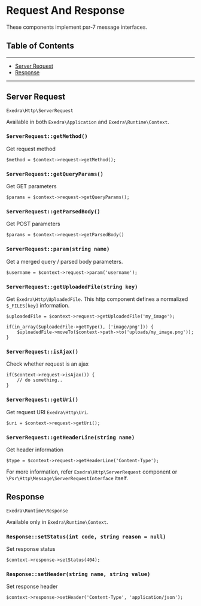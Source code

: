 # Request And Response

These components implement psr-7 message interfaces.

## Table of Contents
---
- [Server Request](#server-request)
- [Response](#response)

---

## Server Request
`Exedra\Http\ServerRequest`

Available in both `Exedra\Application` and `Exedra\Runtime\Context`. 

### `ServerRequest::getMethod()`
Get request method
```
$method = $context->request->getMethod();
```
### `ServerRequest::getQueryParams()`
Get GET parameters
```
$params = $context->request->getQueryParams();
```

### `ServerRequest::getParsedBody()`
Get POST parameters
```
$params = $context->request->getParsedBody()
```

### `ServerRequest::param(string name)`
Get a merged query / parsed body parameters.
```
$username = $context->request->param('username');
```

### `ServerRequest::getUploadedFile(string key)`
Get `Exedra\Http\UploadedFile`. This http component defines a normalized `$_FILES[key]` information.
```
$uploadedFile = $context->request->getUploadedFile('my_image');

if(in_array($uploadedFile->getType(), ['image/png'])) {
    $uploadedFile->moveTo($context->path->to('uploads/my_image.png'));
}
```

### `ServerRequest::isAjax()`
Check whether request is an ajax
```
if($context->request->isAjax()) {
    // do something..
}
```

### `ServerRequest::getUri()`
Get request URI `Exedra\Http\Uri`.
```
$uri = $context->request->getUri();
```

### `ServerRequest::getHeaderLine(string name)`
Get header information
```
$type = $context->request->getHeaderLine('Content-Type');
```

For more information, refer `Exedra\Http\ServerRequest` component or `\Psr\Http\Message\ServerRequestInterface` itself.

## Response
`Exedra\Runtime\Response`

Available only in `Exedra\Runtime\Context`.

### `Response::setStatus(int code, string reason = null)`
Set response status
```
$context->response->setStatus(404);
```

### `Response::setHeader(string name, string value)`
Set response header
```
$context->response->setHeader('Content-Type', 'application/json');
```